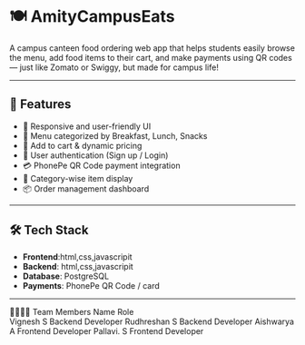 # 🍽️ AmityCampusEats

A campus canteen food ordering web app that helps students easily browse the menu, add food items to their cart, and make payments using QR codes — just like Zomato or Swiggy, but made for campus life!

---

## 🚀 Features

- 📱 Responsive and user-friendly UI
- 🍛 Menu categorized by Breakfast, Lunch, Snacks
- 🛒 Add to cart & dynamic pricing
- 🔐 User authentication (Sign up / Login)
- 💳 PhonePe QR Code payment integration
- 📂 Category-wise item display
- 📦 Order management dashboard

---

## 🛠️ Tech Stack

- **Frontend**:html,css,javascripit
- **Backend**: html,css,javascripit
- **Database**: PostgreSQL 
- **Payments**: PhonePe QR Code / card

---

👨‍👩‍👧‍👦 Team Members
Name                   Role   
Vignesh S         Backend Developer
Rudhreshan S      Backend Developer
Aishwarya A       Frontend Developer
Pallavi. S        Frontend Developer
